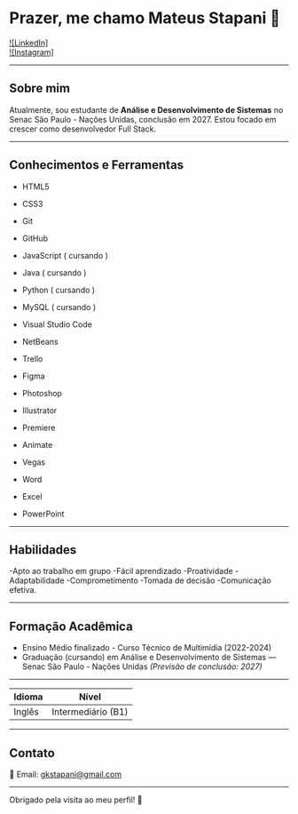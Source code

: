 # Prazer, me chamo Mateus Stapani 👋

[![LinkedIn]](https://www.linkedin.com/in/mateusstapani)  
[![Instagram]](https://www.instagram.com/stapani77)  

---

## Sobre mim

Atualmente, sou estudante de **Análise e Desenvolvimento de Sistemas** no Senac São Paulo - Nações Unidas, conclusão em 2027. Estou focado em crescer como desenvolvedor Full Stack.

---

## Conhecimentos e Ferramentas

- HTML5
- CSS3
- Git
- GitHub
- JavaScript ( cursando )
- Java ( cursando )
- Python ( cursando )
- MySQL ( cursando )

- Visual Studio Code
- NetBeans
- Trello
- Figma
- Photoshop
- Illustrator
- Premiere
- Animate
- Vegas
- Word
- Excel
- PowerPoint

---

## Habilidades

-Apto ao trabalho em grupo
-Fácil aprendizado
-Proatividade
-Adaptabilidade
-Comprometimento
-Tomada de decisão
-Comunicação efetiva.

---

## Formação Acadêmica

- Ensino Médio finalizado - Curso Técnico de Multimídia (2022-2024)
- Graduação (cursando) em Análise e Desenvolvimento de Sistemas — Senac São Paulo - Nações Unidas 
_(Previsão de conclusão: 2027)_

---

| Idioma  | Nível              |
|---------|--------------------|
| Inglês  | Intermediário (B1) |

---

## Contato

📧 Email: [gkstapani@gmail.com](mailto:gkstapani@gmail.com)

---

Obrigado pela visita ao meu perfil! 🚀
